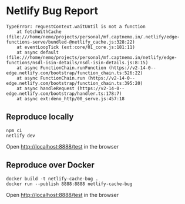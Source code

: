 # Netlify Bug Report

```
TypeError: requestContext.waitUntil is not a function
    at fetchWithCache (file:///home/nemo/projects/personal/mf.captnemo.in/.netlify/edge-functions-serve/bundled-@netlify_cache.js:328:22)
    at eventLoopTick (ext:core/01_core.js:181:11)
    at async default (file:///home/nemo/projects/personal/mf.captnemo.in/netlify/edge-functions/nsdl-isin-details/nsdl-isin-details.js:8:15)
    at async FunctionChain.runFunction (https://v2-14-0--edge.netlify.com/bootstrap/function_chain.ts:526:22)
    at async FunctionChain.run (https://v2-14-0--edge.netlify.com/bootstrap/function_chain.ts:395:20)
    at async handleRequest (https://v2-14-0--edge.netlify.com/bootstrap/handler.ts:178:7)
    at async ext:deno_http/00_serve.js:457:18
```

## Reproduce locally

```
npm ci
netlify dev
```

Open <http://localhost:8888/test> in the browser

## Reproduce over Docker

```
docker build -t netlify-cache-bug .
docker run --publish 8888:8888 netlify-cache-bug
```

Open <http://localhost:8888/test> in the browser